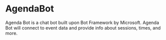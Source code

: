 # AgendaBot
Agenda Bot is a chat bot built upon Bot Framework by Microsoft. Agenda Bot will connect to event data and provide info about sessions, times, and more.
